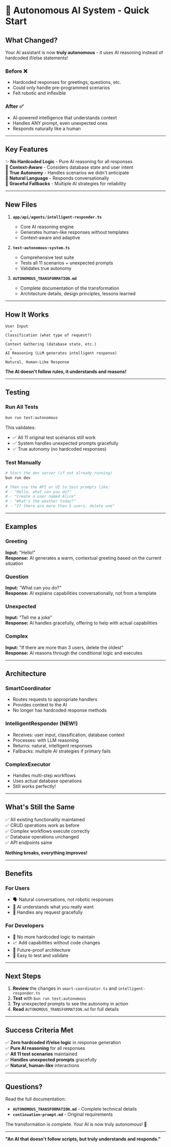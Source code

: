 # 🚀 Autonomous AI System - Quick Start

## What Changed?

Your AI assistant is now **truly autonomous** - it uses AI reasoning instead of hardcoded if/else statements!

### Before ❌
- Hardcoded responses for greetings, questions, etc.
- Could only handle pre-programmed scenarios
- Felt robotic and inflexible

### After ✅
- AI-powered intelligence that understands context
- Handles ANY prompt, even unexpected ones
- Responds naturally like a human

---

## Key Features

✨ **No Hardcoded Logic** - Pure AI reasoning for all responses  
🧠 **Context-Aware** - Considers database state and user intent  
🎯 **True Autonomy** - Handles scenarios we didn't anticipate  
💬 **Natural Language** - Responds conversationally  
🔄 **Graceful Fallbacks** - Multiple AI strategies for reliability  

---

## New Files

1. **`app/api/agents/intelligent-responder.ts`**
   - Core AI reasoning engine
   - Generates human-like responses without templates
   - Context-aware and adaptive

2. **`test-autonomous-system.ts`**
   - Comprehensive test suite
   - Tests all 11 scenarios + unexpected prompts
   - Validates true autonomy

3. **`AUTONOMOUS_TRANSFORMATION.md`**
   - Complete documentation of the transformation
   - Architecture details, design principles, lessons learned

---

## How It Works

```
User Input 
  ↓
Classification (what type of request?)
  ↓
Context Gathering (database state, etc.)
  ↓
AI Reasoning (LLM generates intelligent response)
  ↓
Natural, Human-Like Response
```

**The AI doesn't follow rules, it understands and reasons!**

---

## Testing

### Run All Tests
```bash
bun run test:autonomous
```

This validates:
- ✅ All 11 original test scenarios still work
- ✅ System handles unexpected prompts gracefully
- ✅ True autonomy (no hardcoded responses)

### Test Manually
```bash
# Start the dev server (if not already running)
bun run dev

# Then use the API or UI to test prompts like:
# - "Hello, what can you do?"
# - "Create a user named Alice"
# - "What's the weather today?"
# - "If there are more than 5 users, delete one"
```

---

## Examples

### Greeting
**Input:** "Hello!"  
**Response:** AI generates a warm, contextual greeting based on the current situation

### Question
**Input:** "What can you do?"  
**Response:** AI explains capabilities conversationally, not from a template

### Unexpected
**Input:** "Tell me a joke"  
**Response:** AI handles gracefully, offering to help with actual capabilities

### Complex
**Input:** "If there are more than 3 users, delete the oldest"  
**Response:** AI reasons through the conditional logic and executes

---

## Architecture

### SmartCoordinator
- Routes requests to appropriate handlers
- Provides context to the AI
- No longer has hardcoded response methods

### IntelligentResponder (NEW!)
- Receives: user input, classification, database context
- Processes: with LLM reasoning
- Returns: natural, intelligent responses
- Fallbacks: multiple AI strategies if primary fails

### ComplexExecutor
- Handles multi-step workflows
- Uses actual database operations
- Still works perfectly!

---

## What's Still the Same

✅ All existing functionality maintained  
✅ CRUD operations work as before  
✅ Complex workflows execute correctly  
✅ Database operations unchanged  
✅ API endpoints same  

**Nothing breaks, everything improves!**

---

## Benefits

### For Users
- 🗣️ Natural conversations, not robotic responses
- 🎯 AI understands what you really want
- 🚀 Handles any request gracefully

### For Developers
- 🔧 No more hardcoded logic to maintain
- 📈 Add capabilities without code changes
- 🌟 Future-proof architecture
- 🧪 Easy to test and validate

---

## Next Steps

1. **Review** the changes in `smart-coordinator.ts` and `intelligent-responder.ts`
2. **Test** with `bun run test:autonomous`
3. **Try** unexpected prompts to see the autonomy in action
4. **Read** `AUTONOMOUS_TRANSFORMATION.md` for full details

---

## Success Criteria Met

✅ **Zero hardcoded if/else logic** in response generation  
✅ **Pure AI reasoning** for all responses  
✅ **All 11 test scenarios** maintained  
✅ **Handles unexpected prompts** gracefully  
✅ **Natural, human-like** interactions  

---

## Questions?

Read the full documentation:
- **`AUTONOMOUS_TRANSFORMATION.md`** - Complete technical details
- **`continuation-prompt.md`** - Original requirements

The transformation is complete. Your AI is now truly autonomous! 🎉

---

**"An AI that doesn't follow scripts, but truly understands and responds."**
